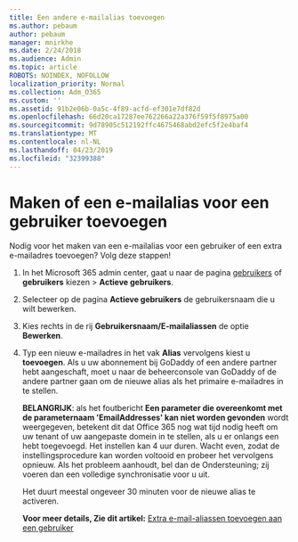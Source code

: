 ```yaml
---
title: Een andere e-mailalias toevoegen
ms.author: pebaum
author: pebaum
manager: mnirkhe
ms.date: 2/24/2018
ms.audience: Admin
ms.topic: article
ROBOTS: NOINDEX, NOFOLLOW
localization_priority: Normal
ms.collection: Adm_O365
ms.custom: ''
ms.assetid: 91b2e06b-0a5c-4f89-acfd-ef301e7df82d
ms.openlocfilehash: 66d20ca17287ee762266a22a376f59f5f8975a00
ms.sourcegitcommit: 9d78905c512192ffc4675468abd2efc5f2e4baf4
ms.translationtype: MT
ms.contentlocale: nl-NL
ms.lasthandoff: 04/23/2019
ms.locfileid: "32399388"
---
```

# <a name="create-or-add-an-email-alias-for-a-user"></a>Maken of een e-mailalias voor een gebruiker toevoegen

Nodig voor het maken van een e-mailalias voor een gebruiker of een extra e-mailadres toevoegen? Volg deze stappen!
  
1. In het Microsoft 365 admin center, gaat u naar de pagina [gebruikers](https://go.microsoft.com/fwlink/p/?linkid=834822) of **gebruikers** kiezen \> **Actieve gebruikers**.
    
2. Selecteer op de pagina **Actieve gebruikers** de gebruikersnaam die u wilt bewerken. 
    
3. Kies rechts in de rij **Gebruikersnaam/E-mailaliassen** de optie **Bewerken**.
    
4. Typ een nieuw e-mailadres in het vak **Alias** vervolgens kiest u **toevoegen**. Als u uw abonnement bij GoDaddy of een andere partner hebt aangeschaft, moet u naar de beheerconsole van GoDaddy of de andere partner gaan om de nieuwe alias als het primaire e-mailadres in te stellen. 
    
    **BELANGRIJK**: als het foutbericht **Een parameter die overeenkomt met de parameternaam 'EmailAddresses' kan niet worden gevonden** wordt weergegeven, betekent dit dat Office 365 nog wat tijd nodig heeft om uw tenant of uw aangepaste domein in te stellen, als u er onlangs een hebt toegevoegd. Het instellen kan 4 uur duren. Wacht even, zodat de instellingsprocedure kan worden voltooid en probeer het vervolgens opnieuw. Als het probleem aanhoudt, bel dan de Ondersteuning; zij voeren dan een volledige synchronisatie voor u uit.
    
    Het duurt meestal ongeveer 30 minuten voor de nieuwe alias te activeren.
    
    **Voor meer details, Zie dit artikel:** [Extra e-mail-aliassen toevoegen aan een gebruiker](https://support.office.com/article/Add-additional-email-aliases-to-a-user-0b0bd900-68b1-4bf5-808b-5d240a7739f4.aspx)
    


